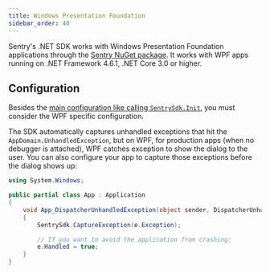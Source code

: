 ```yaml
---
title: Windows Presentation Foundation
sidebar_order: 40
---
```


Sentry's .NET SDK works with Windows Presentation Foundation applications through the [Sentry NuGet package](https://www.nuget.org/packages/Sentry). It works with WPF apps running on .NET Framework 4.6.1, .NET Core 3.0 or higher.

## Configuration

Besides the [main configuration like calling `SentrySdk.Init`](/platforms/dotnet/), you must consider the WPF specific configuration.

The SDK automatically captures unhandled exceptions that hit the `AppDomain.UnhandledException`, but on WPF, for production apps (when no debugger is attached), WPF catches exception to show the dialog to the user. You can also configure your app to capture those exceptions before the dialog shows up:

```csharp
using System.Windows;

public partial class App : Application
{
    void App_DispatcherUnhandledException(object sender, DispatcherUnhandledExceptionEventArgs e)
    {
        SentrySdk.CaptureException(e.Exception);

        // If you want to avoid the application from crashing:
        e.Handled = true;
    }
}
```

